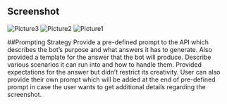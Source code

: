 ## Screenshot
![Picture3](https://github.com/user-attachments/assets/a5a50d9a-fd80-4a13-a63f-873ae1de0765)
![Picture2](https://github.com/user-attachments/assets/ab0837e0-1576-46aa-849a-e1aff3b95956)
![Picture1](https://github.com/user-attachments/assets/5af3f491-de7f-48bb-adcc-e1347aa5c413)


##Prompting Strategy
Provide a pre-defined prompt to the API which describes the bot’s purpose and what answers it has to generate. Also provided a template for the answer that the bot will produce. Describe various scenarios it can run into and how to handle them. Provided expectations for the answer but didn’t restrict its creativity. 
User can also provide their own prompt which will be added at the end of pre-defined prompt in case the user wants to get additional details regarding the screenshot. 

